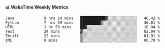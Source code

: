 **:bar_chart: WakaTime Weekly Metrics**

<!--START_SECTION:waka-->

```text
Java             9 hrs 14 mins   ███████████▓░░░░░░░░░░░░░   46.42 %
Python           7 hrs 19 mins   █████████▒░░░░░░░░░░░░░░░   36.81 %
HTML             1 hr 59 mins    ██▓░░░░░░░░░░░░░░░░░░░░░░   10.04 %
Text             24 mins         ▓░░░░░░░░░░░░░░░░░░░░░░░░   02.04 %
Thrift           22 mins         ▒░░░░░░░░░░░░░░░░░░░░░░░░   01.91 %
XML              8 mins          ▒░░░░░░░░░░░░░░░░░░░░░░░░   00.70 %
```

<!--END_SECTION:waka-->
